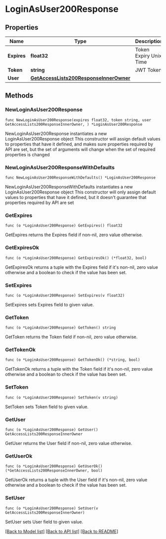 # LoginAsUser200Response

## Properties

Name | Type | Description | Notes
------------ | ------------- | ------------- | -------------
**Expires** | **float32** | Token Expiry Unix Time | 
**Token** | **string** | JWT Token | 
**User** | [**GetAccessLists200ResponseInnerOwner**](GetAccessLists200ResponseInnerOwner.md) |  | 

## Methods

### NewLoginAsUser200Response

`func NewLoginAsUser200Response(expires float32, token string, user GetAccessLists200ResponseInnerOwner, ) *LoginAsUser200Response`

NewLoginAsUser200Response instantiates a new LoginAsUser200Response object
This constructor will assign default values to properties that have it defined,
and makes sure properties required by API are set, but the set of arguments
will change when the set of required properties is changed

### NewLoginAsUser200ResponseWithDefaults

`func NewLoginAsUser200ResponseWithDefaults() *LoginAsUser200Response`

NewLoginAsUser200ResponseWithDefaults instantiates a new LoginAsUser200Response object
This constructor will only assign default values to properties that have it defined,
but it doesn't guarantee that properties required by API are set

### GetExpires

`func (o *LoginAsUser200Response) GetExpires() float32`

GetExpires returns the Expires field if non-nil, zero value otherwise.

### GetExpiresOk

`func (o *LoginAsUser200Response) GetExpiresOk() (*float32, bool)`

GetExpiresOk returns a tuple with the Expires field if it's non-nil, zero value otherwise
and a boolean to check if the value has been set.

### SetExpires

`func (o *LoginAsUser200Response) SetExpires(v float32)`

SetExpires sets Expires field to given value.


### GetToken

`func (o *LoginAsUser200Response) GetToken() string`

GetToken returns the Token field if non-nil, zero value otherwise.

### GetTokenOk

`func (o *LoginAsUser200Response) GetTokenOk() (*string, bool)`

GetTokenOk returns a tuple with the Token field if it's non-nil, zero value otherwise
and a boolean to check if the value has been set.

### SetToken

`func (o *LoginAsUser200Response) SetToken(v string)`

SetToken sets Token field to given value.


### GetUser

`func (o *LoginAsUser200Response) GetUser() GetAccessLists200ResponseInnerOwner`

GetUser returns the User field if non-nil, zero value otherwise.

### GetUserOk

`func (o *LoginAsUser200Response) GetUserOk() (*GetAccessLists200ResponseInnerOwner, bool)`

GetUserOk returns a tuple with the User field if it's non-nil, zero value otherwise
and a boolean to check if the value has been set.

### SetUser

`func (o *LoginAsUser200Response) SetUser(v GetAccessLists200ResponseInnerOwner)`

SetUser sets User field to given value.



[[Back to Model list]](../README.md#documentation-for-models) [[Back to API list]](../README.md#documentation-for-api-endpoints) [[Back to README]](../README.md)


